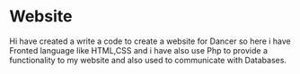 # Website
Hi have created a write a code to create a website for Dancer so here i have Fronted language like HTML,CSS and i have also use Php to provide a functionality to my website and also used to communicate with Databases. 
